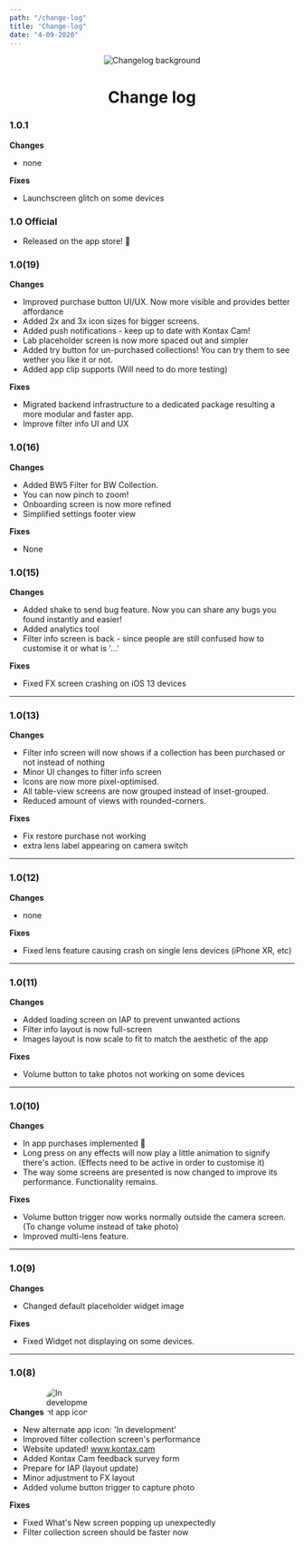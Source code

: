```yaml
---
path: "/change-log"
title: "Change-log"
date: "4-09-2020"
---
```


<div align="center">
    <img src="https://i.ibb.co/C7RCP8W/changelog-background.jpg" alt="Changelog background">
</div>
<div class="mt-20 md:mt-40">
    <h1 align="center">
        Change log
    </h1>
</div>

### 1.0.1
**Changes**
- none

**Fixes**
- Launchscreen glitch on some devices

### 1.0 Official
- Released on the app store! 🥳


### 1.0(19)
**Changes**
- Improved purchase button UI/UX. Now more visible and provides better affordance
- Added 2x and 3x icon sizes for bigger screens.
- Added push notifications - keep up to date with Kontax Cam!
- Lab placeholder screen is now more spaced out and simpler
- Added try button for un-purchased collections! You can try them to see wether you like it or not.
- Added app clip supports (Will need to do more testing)

**Fixes**
- Migrated backend infrastructure to a dedicated package resulting a more modular and faster app.
- Improve filter info UI and UX


### 1.0(16)
**Changes**
- Added BW5 Filter for BW Collection.
- You can now pinch to zoom!
- Onboarding screen is now more refined
- Simplified settings footer view

**Fixes**
- None

### 1.0(15)
**Changes**
- Added shake to send bug feature. Now you can share any bugs you found instantly and easier!
- Added analytics tool
- Filter info screen is back - since people are still confused how to customise it or what is '...'

**Fixes**
- Fixed FX screen crashing on iOS 13 devices

---

### 1.0(13)
**Changes**
- Filter info screen will now shows if a collection has been purchased or not instead of nothing
- Minor UI changes to filter info screen
- Icons are now more pixel-optimised.
- All table-view screens are now grouped instead of inset-grouped.
- Reduced amount of views with rounded-corners.

**Fixes**
- Fix restore purchase not working
- extra lens label appearing on camera switch

---

###  1.0(12)
**Changes**
- none
  
**Fixes**
- Fixed lens feature causing crash on single lens devices (iPhone XR, etc)

---

### 1.0(11)
**Changes**
- Added loading screen on IAP to prevent unwanted actions
- Filter info layout is now full-screen
- Images layout is now scale to fit to match the aesthetic of the app

**Fixes**
- Volume button to take photos not working on some devices

---

### 1.0(10)
**Changes**
- In app purchases implemented 🙌
- Long press on any effects will now play a little animation to signify there's action. (Effects need to be active in order to customise it)
- The way some screens are presented is now changed to improve its performance. Functionality remains.

**Fixes**
- Volume button trigger now works normally outside the camera screen. (To change volume instead of take photo)
- Improved multi-lens feature.

---

### 1.0(9)
**Changes**
- Changed default placeholder widget image

**Fixes**
- Fixed Widget not displaying on some devices.

---

### 1.0(8)
**Changes**
<img src="https://i.ibb.co/tLV1F61/In-development.png" alt="In development app icon" style="max-width:75px; border-radius: 18.25px;"/>
- New alternate app icon: 'In development'
- Improved filter collection screen's performance
- Website updated! www.kontax.cam
- Added Kontax Cam feedback survey form
- Prepare for IAP (layout update)
- Minor adjustment to FX layout
- Added volume button trigger to capture photo
  
**Fixes**
- Fixed What's New screen popping up unexpectedly
- Filter collection screen should be faster now